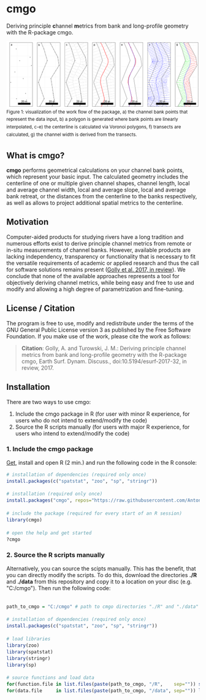 # cmgo
Deriving principle **c**hannel **m**etrics from bank and long-profile geometry with the R-package cmgo.

![Workflow](https://raw.githubusercontent.com/AntoniusGolly/cmgo/master/man/figures/01_processing.png)
<sup>Figure 1: visualization of the work flow of the package, a) the channel bank points that represent the data input, b) a polygon is generated where bank points are linearly interpolated, c-e) the centerline is calculated via Voronoi polygons, f) transects are calculated, g) the channel width is derived from the transects.</sup>

## What is cmgo?

**cmgo** performs geometrical calculations on your channel bank points, which represent your basic input. The calculated geometry includes the centerline of one or multiple given channel shapes, channel length, local and average channel width, local and average slope, local and average bank retreat, or the distances from the centerline to the banks respectively, as well as allows to project additional spatial metrics to the centerline.

## Motivation

Computer-aided products for studying rivers have a long tradition and numerous efforts exist to derive principle channel metrics from remote or in-situ measurements of channel banks. However, available products are lacking independency, transparency or functionality that is necessary to fit the versatile requirements of academic or applied research and thus the call for software solutions remains present ([Golly et al. 2017, in review](http://www.earth-surf-dynam-discuss.net/esurf-2017-32/)). We conclude that none of the available approaches represents a tool for objectively deriving channel metrics, while being easy and free to use and modify and allowing a high degree of parametrization and fine-tuning.

## License / Citation

The program is free to use, modify and redistribute under the terms of the GNU General Public License version 3 as published by the Free Software Foundation. If you make use of the work, please cite the work as follows:

>**Citation**: Golly, A. and Turowski, J. M.: Deriving principle channel metrics from bank and long-profile geometry with the R-package cmgo, Earth Surf. Dynam. Discuss., doi:10.5194/esurf-2017-32, in review, 2017.

## Installation

There are two ways to use cmgo:
1. Include the cmgo package in R (for user with minor R experience, for users who do not intend to extend/modify the code)
2. Source the R scripts manually (for users with major R experience, for users who intend to extend/modify the code)

### 1. Include the cmgo package

[Get](https://cran.r-project.org/), install and open R (2 min.) and run the following code in the R console:

```R
# installation of dependencies (required only once)
install.packages(c("spatstat", "zoo", "sp", "stringr"))

# installation (required only once)
install.packages("cmgo", repos="https://raw.githubusercontent.com/AntoniusGolly/cmgo/master", type="source")

# include the package (required for every start of an R session)
library(cmgo)

# open the help and get started
?cmgo
```

### 2. Source the R scripts manually
Alternatively, you can source the scipts manually. This has the benefit, that you can directly modify the scripts. To do this, download the directories **./R** and **./data** from this repository and copy it to a location on your disc (e.g. "C:/cmgo"). Then run the following code:

```R

path_to_cmgo = "C:/cmgo" # path to cmgo directories "./R" and "./data"

# installation of dependencies (required only once)
install.packages(c("spatstat", "zoo", "sp", "stringr"))

# load libraries
library(zoo)
library(spatstat)
library(stringr)
library(sp)

# source functions and load data
for(function.file in list.files(paste(path_to_cmgo, "/R",    sep="")) source(paste(path_to_cmgo, "/R/",    function.file, sep=""))
for(data.file     in list.files(paste(path_to_cmgo, "/data", sep="")) load(paste(path_to_cmgo,   "/data/", data.file,     sep=""))

```